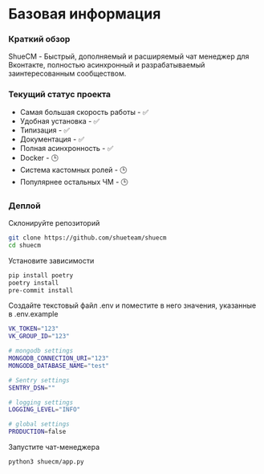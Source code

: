 # Базовая информация

### Краткий обзор

ShueCM - Быстрый, дополняемый и расширяемый чат менеджер для Вконтакте, полностью
асинхронный и разрабатываемый заинтересованным сообществом.

### Текущий статус проекта

- Самая большая скорость работы - :white_check_mark:
- Удобная установка - :white_check_mark:
- Типизация - :white_check_mark:
- Документация - :white_check_mark:
- Полная асинхронность - :white_check_mark:
- Docker - :clock3:
- Система кастомных ролей - :clock3:
- Популярнее остальных ЧМ - :clock3:

### Деплой

Склонируйте репозиторий
```sh
git clone https://github.com/shueteam/shuecm
cd shuecm
```

Установите зависимости
```sh
pip install poetry
poetry install
pre-commit install
```
Создайте текстовый файл .env и поместите в него значения, указанные
в .env.example
```sh
VK_TOKEN="123"
VK_GROUP_ID="123"

# mongodb settings
MONGODB_CONNECTION_URI="123"
MONGODB_DATABASE_NAME="test"

# Sentry settings
SENTRY_DSN=""

# logging settings
LOGGING_LEVEL="INFO"

# global settings
PRODUCTION=false
```
Запустите чат-менеджера
```sh
python3 shuecm/app.py
```